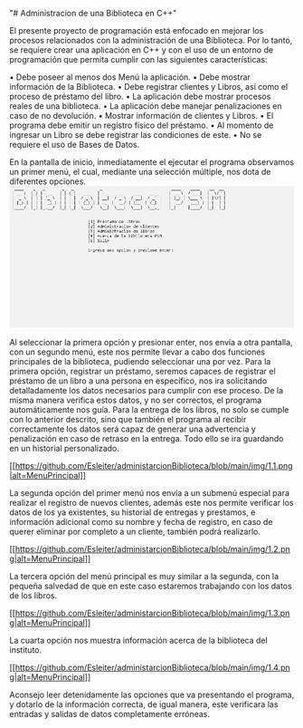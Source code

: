 "# Administracion de una Biblioteca en C++" 

El presente proyecto de programación está enfocado en mejorar los procesos relacionados con la administración de una Biblioteca. Por lo tanto, se requiere crear una aplicación en C++ y con el uso de un entorno de programación que permita cumplir con las siguientes características:
    
• Debe poseer al menos dos Menú la aplicación.
• Debe mostrar información de la Biblioteca.
• Debe registrar clientes y Libros, así como el proceso de préstamo del libro.
• La aplicación debe mostrar procesos reales de una biblioteca.
• La aplicación debe manejar penalizaciones en caso de no devolución.
• Mostrar información de clientes y Libros.
• El programa debe emitir un registro físico del préstamo.
• Al momento de ingresar un Libro se debe registrar las condiciones de este.
• No se requiere el uso de Bases de Datos.

En la pantalla de inicio, inmediatamente el ejecutar el programa observamos un primer menú, el cual, mediante una selección múltiple, nos dota de diferentes opciones.
![Aquí la descripción de la imagen por si no carga](https://raw.githubusercontent.com/Esleiter/administarcionBiblioteca/main/img/1.png)

Al seleccionar la primera opción y presionar enter, nos envía a otra pantalla, con un segundo menú, este nos 
permite llevar a cabo dos funciones principales de la biblioteca, pudiendo seleccionar una por vez.
Para la primera opción, registrar un préstamo, seremos capaces de registrar el préstamo de un libro a una persona en específico, nos ira solicitando detalladamente los datos necesarios para cumplir con ese proceso. De la misma manera verifica estos datos, y no ser correctos, el programa automáticamente nos guía.
Para la entrega de los libros, no solo se cumple con lo anterior descrito, sino que también el programa al recibir correctamente los datos será capaz de generar una advertencia y penalización en caso de retraso en la entrega.
Todo ello se ira guardando en un historial personalizado.

[[https://github.com/Esleiter/administarcionBiblioteca/blob/main/img/1.1.png|alt=MenuPrincipal]]

La segunda opción del primer menú nos envía a un submenú especial para realizar el registro de nuevos clientes, además este nos permite verificar los datos de los ya existentes, su historial de entregas y prestamos, e información adicional como su nombre y fecha de registro, en caso de querer eliminar por completo a un cliente, también podrá realizarlo.

[[https://github.com/Esleiter/administarcionBiblioteca/blob/main/img/1.2.png|alt=MenuPrincipal]]

La tercera opción del menú principal es muy similar a la segunda, con la pequeña salvedad de que en este caso estaremos trabajando con los datos de los libros.

[[https://github.com/Esleiter/administarcionBiblioteca/blob/main/img/1.3.png|alt=MenuPrincipal]]

La cuarta opción nos muestra información acerca de la biblioteca del instituto.

[[https://github.com/Esleiter/administarcionBiblioteca/blob/main/img/1.4.png|alt=MenuPrincipal]]

Aconsejo leer detenidamente las opciones que va presentando el programa, y dotarlo de la información correcta, de igual manera, este verificara las entradas y salidas de datos completamente erróneas.
